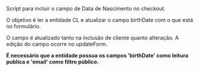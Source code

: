 Script para incluir o campo de Data de Nascimento no checkout.

O objetivo é ler a entidade CL e atualizar o campo birthDate com o que está no formulário.

O campo é atualizado tanto na inclusão de cliente quanto alteração.
A edição do campo ocorre no updateForm.

<b>É necessário que a entidade possua os campos 'birthDate' como leitura publica e 'email' como filtro público.</b>
